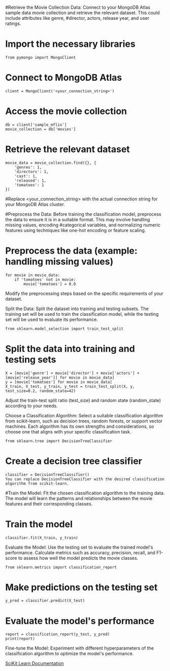 #Retrieve the Movie Collection Data: Connect to your MongoDB Atlas sample data movie collection and retrieve the relevant dataset. This could include attributes like genre, #director, actors, release year, and user ratings.

# Import the necessary libraries
```
from pymongo import MongoClient
```
# Connect to MongoDB Atlas
```
client = MongoClient('<your_connection_string>')
```
# Access the movie collection
```
db = client['sample_mflix']
movie_collection = db['movies']
```
# Retrieve the relevant dataset
```
movie_data = movie_collection.find({}, {
    'genres': 1,
    'directors': 1,
    'cast': 1,
    'released': 1,
    'tomatoes': 1
})
```
#Replace <your_connection_string> with the actual connection string for your MongoDB Atlas cluster.

#Preprocess the Data: Before training the classification model, preprocess the data to ensure it is in a suitable format. This may involve handling missing values, encoding #categorical variables, and normalizing numeric features using techniques like one-hot encoding or feature scaling.

# Preprocess the data (example: handling missing values)
```
for movie in movie_data:
    if 'tomatoes' not in movie:
        movie['tomatoes'] = 0.0
```
Modify the preprocessing steps based on the specific requirements of your dataset.

Split the Data: Split the dataset into training and testing subsets. The training set will be used to train the classification model, while the testing set will be used to evaluate its performance.
```
from sklearn.model_selection import train_test_split
```
# Split the data into training and testing sets
```
X = [movie['genre'] + movie['director'] + movie['actors'] + [movie['release_year']] for movie in movie_data]
y = [movie['tomatoes'] for movie in movie_data]
X_train, X_test, y_train, y_test = train_test_split(X, y, test_size=0.2, random_state=42)
```
Adjust the train-test split ratio (test_size) and random state (random_state) according to your needs.

Choose a Classification Algorithm: Select a suitable classification algorithm from scikit-learn, such as decision trees, random forests, or support vector machines. Each algorithm has its own strengths and considerations, so choose one that aligns with your specific classification task.
```
from sklearn.tree import DecisionTreeClassifier
```
# Create a decision tree classifier
```
classifier = DecisionTreeClassifier()
You can replace DecisionTreeClassifier with the desired classification algorithm from scikit-learn.
```
#Train the Model: Fit the chosen classification algorithm to the training data. The model will learn the patterns and relationships between the movie features and their corresponding classes.

# Train the model
```
classifier.fit(X_train, y_train)
```
Evaluate the Model: Use the testing set to evaluate the trained model's performance. Calculate metrics such as accuracy, precision, recall, and F1-score to assess how well the model predicts the movie classes.
```
from sklearn.metrics import classification_report
```
# Make predictions on the testing set
```
y_pred = classifier.predict(X_test)
```
# Evaluate the model's performance
```
report = classification_report(y_test, y_pred)
print(report)
```
Fine-tune the Model: Experiment with different hyperparameters of the classification algorithm to optimize the model's performance.

[SciKit Learn Documentation](https://scikit-learn.org/stable/)
